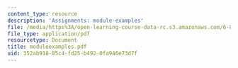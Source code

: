 ```yaml
---
content_type: resource
description: 'Assignments: module-examples'
file: /media/https%3A/open-learning-course-data-rc.s3.amazonaws.com/6-821-programming-languages-fall-2002/352ab91885c4fd25b4920fa946e73d7f_moduleexamples.pdf
file_type: application/pdf
resourcetype: Document
title: moduleexamples.pdf
uid: 352ab918-85c4-fd25-b492-0fa946e73d7f
---
```

